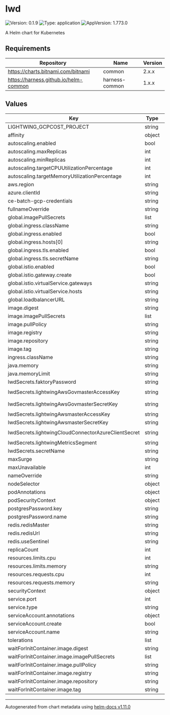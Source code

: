 # lwd

![Version: 0.1.9](https://img.shields.io/badge/Version-0.1.9-informational?style=flat-square) ![Type: application](https://img.shields.io/badge/Type-application-informational?style=flat-square) ![AppVersion: 1.773.0](https://img.shields.io/badge/AppVersion-1.773.0-informational?style=flat-square)

A Helm chart for Kubernetes

## Requirements

| Repository | Name | Version |
|------------|------|---------|
| https://charts.bitnami.com/bitnami | common | 2.x.x |
| https://harness.github.io/helm-common | harness-common | 1.x.x |

## Values

| Key | Type | Default | Description |
|-----|------|---------|-------------|
| LIGHTWING_GCPCOST_PROJECT | string | `"placeHolder"` |  |
| affinity | object | `{}` |  |
| autoscaling.enabled | bool | `false` |  |
| autoscaling.maxReplicas | int | `2` |  |
| autoscaling.minReplicas | int | `1` |  |
| autoscaling.targetCPUUtilizationPercentage | int | `80` |  |
| autoscaling.targetMemoryUtilizationPercentage | int | `80` |  |
| aws.region | string | `"us-east-1"` |  |
| azure.clientId | string | `""` |  |
| ce-batch-gcp-credentials | string | `""` |  |
| fullnameOverride | string | `""` |  |
| global.imagePullSecrets | list | `[]` |  |
| global.ingress.className | string | `"harness"` |  |
| global.ingress.enabled | bool | `false` |  |
| global.ingress.hosts[0] | string | `"my-host.example.org"` |  |
| global.ingress.tls.enabled | bool | `true` |  |
| global.ingress.tls.secretName | string | `""` |  |
| global.istio.enabled | bool | `false` |  |
| global.istio.gateway.create | bool | `false` |  |
| global.istio.virtualService.gateways | string | `nil` |  |
| global.istio.virtualService.hosts | string | `nil` |  |
| global.loadbalancerURL | string | `"https://test"` |  |
| image.digest | string | `""` |  |
| image.imagePullSecrets | list | `[]` |  |
| image.pullPolicy | string | `"IfNotPresent"` |  |
| image.registry | string | `"docker.io"` |  |
| image.repository | string | `"harness/lightwing-signed"` |  |
| image.tag | string | `"main-1.1.1117"` |  |
| ingress.className | string | `"nginx"` |  |
| java.memory | string | `"4096m"` |  |
| java.memoryLimit | string | `"4096m"` |  |
| lwdSecrets.faktoryPassword | string | `"FAKTORY_PASSWORD"` |  |
| lwdSecrets.lightwingAwsGovmasterAccessKey | string | `"LIGHTWING_AWS-GOV-MASTER_ACCESS_KEY"` |  |
| lwdSecrets.lightwingAwsGovmasterSecretKey | string | `"LIGHTWING_AWS-GOV-MASTER_SECRET_KEY"` |  |
| lwdSecrets.lightwingAwsmasterAccessKey | string | `"LIGHTWING_AWSMASTER_ACCESS_KEY"` |  |
| lwdSecrets.lightwingAwsmasterSecretKey | string | `"LIGHTWING_AWSMASTER_SECRET_KEY"` |  |
| lwdSecrets.lightwingCloudConnectorAzureClientSecret | string | `"LIGHTWING_CLOUD-CONNECTOR_AZURE_CLIENT_SECRET"` |  |
| lwdSecrets.lightwingMetricsSegment | string | `"LIGHTWING_METRICS_SEGMENT"` |  |
| lwdSecrets.secretName | string | `"lwd-secrets"` |  |
| maxSurge | string | `"100%"` |  |
| maxUnavailable | int | `0` |  |
| nameOverride | string | `""` |  |
| nodeSelector | object | `{}` |  |
| podAnnotations | object | `{}` |  |
| podSecurityContext | object | `{}` |  |
| postgresPassword.key | string | `"postgres-password"` |  |
| postgresPassword.name | string | `"postgres"` |  |
| redis.redisMaster | string | `"harness-redis"` |  |
| redis.redisUrl | string | `"redis://localhost:6379"` |  |
| redis.useSentinel | string | `"true"` |  |
| replicaCount | int | `2` |  |
| resources.limits.cpu | int | `2` |  |
| resources.limits.memory | string | `"4Gi"` |  |
| resources.requests.cpu | int | `2` |  |
| resources.requests.memory | string | `"4Gi"` |  |
| securityContext | object | `{}` |  |
| service.port | int | `9090` |  |
| service.type | string | `"ClusterIP"` |  |
| serviceAccount.annotations | object | `{}` |  |
| serviceAccount.create | bool | `false` |  |
| serviceAccount.name | string | `"harness-default"` |  |
| tolerations | list | `[]` |  |
| waitForInitContainer.image.digest | string | `""` |  |
| waitForInitContainer.image.imagePullSecrets | list | `[]` |  |
| waitForInitContainer.image.pullPolicy | string | `"IfNotPresent"` |  |
| waitForInitContainer.image.registry | string | `"docker.io"` |  |
| waitForInitContainer.image.repository | string | `"harness/helm-init-container"` |  |
| waitForInitContainer.image.tag | string | `"latest"` |  |

----------------------------------------------
Autogenerated from chart metadata using [helm-docs v1.11.0](https://github.com/norwoodj/helm-docs/releases/v1.11.0)
